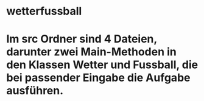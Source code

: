 # wetterfussball
# Im src Ordner sind 4 Dateien, darunter zwei Main-Methoden in den Klassen Wetter und Fussball, die bei passender Eingabe die Aufgabe ausführen.
